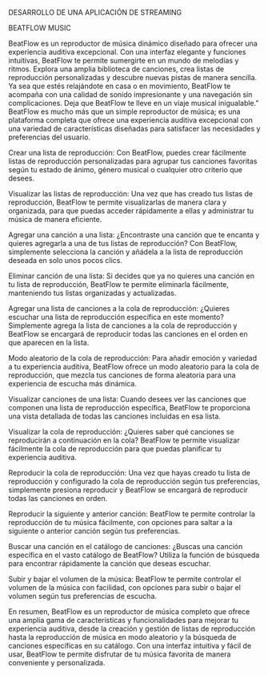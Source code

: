 DESARROLLO DE UNA APLICACIÓN DE STREAMING 

BEATFLOW MUSIC   

BeatFlow es un reproductor de música dinámico diseñado para ofrecer una experiencia auditiva excepcional. Con una interfaz elegante y funciones intuitivas, BeatFlow te permite sumergirte en un mundo de melodías y ritmos. Explora una amplia biblioteca de canciones, crea listas de reproducción personalizadas y descubre nuevas pistas de manera sencilla. Ya sea que estés relajándote en casa o en movimiento, BeatFlow te acompaña con una calidad de sonido impresionante y una navegación sin complicaciones. Deja que BeatFlow te lleve en un viaje musical inigualable."
BeatFlow es mucho más que un simple reproductor de música; es una plataforma completa que ofrece una experiencia auditiva excepcional con una variedad de características diseñadas para satisfacer las necesidades y preferencias del usuario.

Crear una lista de reproducción: Con BeatFlow, puedes crear fácilmente listas de reproducción personalizadas para agrupar tus canciones favoritas según tu estado de ánimo, género musical o cualquier otro criterio que desees.

Visualizar las listas de reproducción: Una vez que has creado tus listas de reproducción, BeatFlow te permite visualizarlas de manera clara y organizada, para que puedas acceder rápidamente a ellas y administrar tu música de manera eficiente.

Agregar una canción a una lista: ¿Encontraste una canción que te encanta y quieres agregarla a una de tus listas de reproducción? Con BeatFlow, simplemente selecciona la canción y añádela a la lista de reproducción deseada en solo unos pocos clics.

Eliminar canción de una lista: Si decides que ya no quieres una canción en tu lista de reproducción, BeatFlow te permite eliminarla fácilmente, manteniendo tus listas organizadas y actualizadas.

Agregar una lista de canciones a la cola de reproducción: ¿Quieres escuchar una lista de reproducción específica en este momento? Simplemente agrega la lista de canciones a la cola de reproducción y BeatFlow se encargará de reproducir todas las canciones en el orden en que aparecen en la lista.

Modo aleatorio de la cola de reproducción: Para añadir emoción y variedad a tu experiencia auditiva, BeatFlow ofrece un modo aleatorio para la cola de reproducción, que mezcla tus canciones de forma aleatoria para una experiencia de escucha más dinámica.

Visualizar canciones de una lista: Cuando desees ver las canciones que componen una lista de reproducción específica, BeatFlow te proporciona una vista detallada de todas las canciones incluidas en esa lista.

Visualizar la cola de reproducción: ¿Quieres saber qué canciones se reproducirán a continuación en la cola? BeatFlow te permite visualizar fácilmente la cola de reproducción para que puedas planificar tu experiencia auditiva.

Reproducir la cola de reproducción: Una vez que hayas creado tu lista de reproducción y configurado la cola de reproducción según tus preferencias, simplemente presiona reproducir y BeatFlow se encargará de reproducir todas las canciones en orden.

Reproducir la siguiente y anterior canción: BeatFlow te permite controlar la reproducción de tu música fácilmente, con opciones para saltar a la siguiente o anterior canción según tus preferencias.

Buscar una canción en el catálogo de canciones: ¿Buscas una canción específica en el vasto catálogo de BeatFlow? Utiliza la función de búsqueda para encontrar rápidamente la canción que deseas escuchar.

Subir y bajar el volumen de la música: BeatFlow te permite controlar el volumen de la música con facilidad, con opciones para subir o bajar el volumen según tus preferencias de escucha.

En resumen, BeatFlow es un reproductor de música completo que ofrece una amplia gama de características y funcionalidades para mejorar tu experiencia auditiva, desde la creación y gestión de listas de reproducción hasta la reproducción de música en modo aleatorio y la búsqueda de canciones específicas en su catálogo. Con una interfaz intuitiva y fácil de usar, BeatFlow te permite disfrutar de tu música favorita de manera conveniente y personalizada.





 

 
